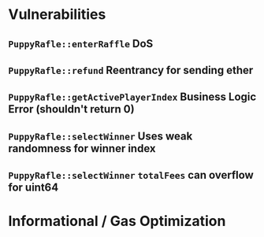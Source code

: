 # Vulnerabilities

## `PuppyRafle::enterRaffle` DoS

## `PuppyRafle::refund` Reentrancy for sending ether

## `PuppyRafle::getActivePlayerIndex` Business Logic Error (shouldn't return 0)

## `PuppyRafle::selectWinner` Uses weak randomness for winner index

## `PuppyRafle::selectWinner` `totalFees` can overflow for uint64 

# Informational / Gas Optimization
